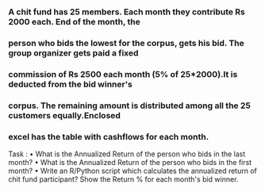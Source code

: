 ### A chit fund has 25 members. Each month they contribute Rs 2000 each. End of the month, the
### person who bids the lowest for the corpus, gets his bid. The group organizer gets paid a fixed
### commission of Rs 2500 each month (5% of 25*2000).It is deducted from the bid winner's
### corpus. The remaining amount is distributed among all the 25 customers equally.Enclosed
### excel has the table with cashflows for each month.

Task :
• What is the Annualized Return of the person who bids in the last month?
• What is the Annualized Return of the person who bids in the first month?
• Write an R/Python script which calculates the annualized return of chit fund participant?
Show the Return % for each month's bid winner.
